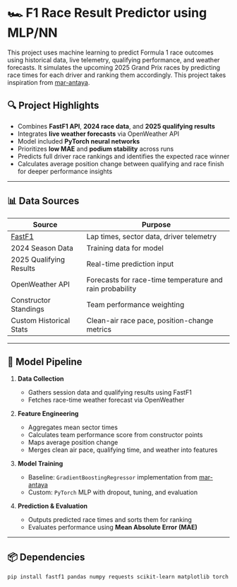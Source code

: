 # 🏎️ F1 Race Result Predictor using MLP/NN

This project uses machine learning to predict Formula 1 race outcomes using historical data, live telemetry, qualifying performance, and weather forecasts. It simulates the upcoming 2025 Grand Prix races by predicting race times for each driver and ranking them accordingly.
This project takes inspiration from [mar-antaya](https://github.com/mar-antaya/2025_f1_predictions).

## 🔍 Project Highlights

- Combines **FastF1 API**, **2024 race data**, and **2025 qualifying results**
- Integrates **live weather forecasts** via OpenWeather API
- Model included **PyTorch neural networks**
- Prioritizes **low MAE** and **podium stability** across runs
- Predicts full driver race rankings and identifies the expected race winner
- Calculates average position change between qualifying and race finish for deeper performance insights

---

## 📊 Data Sources

| Source | Purpose |
|--------|---------|
| [FastF1](https://theoehrly.github.io/Fast-F1/) | Lap times, sector data, driver telemetry |
| 2024 Season Data | Training data for model |
| 2025 Qualifying Results | Real-time prediction input |
| OpenWeather API | Forecasts for race-time temperature and rain probability |
| Constructor Standings | Team performance weighting |
| Custom Historical Stats | Clean-air race pace, position-change metrics |

---

## 🧠 Model Pipeline

1. **Data Collection**
   - Gathers session data and qualifying results using FastF1
   - Fetches race-time weather forecast via OpenWeather

2. **Feature Engineering**
   - Aggregates mean sector times
   - Calculates team performance score from constructor points
   - Maps average position change 
   - Merges clean air pace, qualifying time, and weather into features

3. **Model Training**
   - Baseline: `GradientBoostingRegressor` implementation from [mar-antaya](https://github.com/mar-antaya/2025_f1_predictions)
   - Custom: `PyTorch` MLP with dropout, tuning, and evaluation

4. **Prediction & Evaluation**
   - Outputs predicted race times and sorts them for ranking
   - Evaluates performance using **Mean Absolute Error (MAE)**

---

## 📦 Dependencies

```bash
pip install fastf1 pandas numpy requests scikit-learn matplotlib torch
